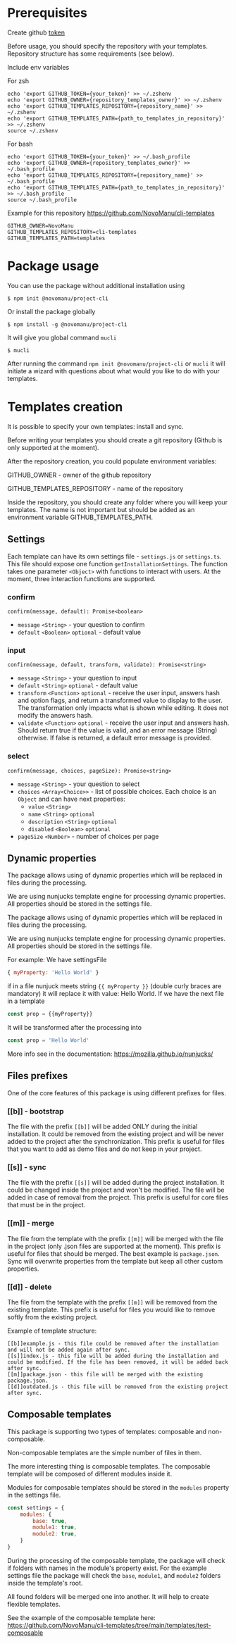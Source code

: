 # Prerequisites
Create github [token](https://docs.github.com/en/rest/guides/getting-started-with-the-rest-api#authentication)

Before usage, you should specify the repository with your templates.
Repository structure has some requirements (see below).

Include env variables

For zsh
```
echo 'export GITHUB_TOKEN={your_token}' >> ~/.zshenv
echo 'export GITHUB_OWNER={repository_templates_owner}' >> ~/.zshenv
echo 'export GITHUB_TEMPLATES_REPOSITORY={repository_name}' >> ~/.zshenv
echo 'export GITHUB_TEMPLATES_PATH={path_to_templates_in_repository}' >> ~/.zshenv
source ~/.zshenv
```

For bash
```
echo 'export GITHUB_TOKEN={your_token}' >> ~/.bash_profile
echo 'export GITHUB_OWNER={repository_templates_owner}' >> ~/.bash_profile
echo 'export GITHUB_TEMPLATES_REPOSITORY={repository_name}' >> ~/.bash_profile
echo 'export GITHUB_TEMPLATES_PATH={path_to_templates_in_repository}' >> ~/.bash_profile
source ~/.bash_profile
```

Example for this repository https://github.com/NovoManu/cli-templates

```
GITHUB_OWNER=NovoManu
GITHUB_TEMPLATES_REPOSITORY=cli-templates
GITHUB_TEMPLATES_PATH=templates
```

# Package usage

You can use the package without additional installation using

```
$ npm init @novomanu/project-cli
```

Or install the package globally
```
$ npm install -g @novomanu/project-cli
```

It will give you global command `mucli`
```
$ mucli
```

After running the command `npm init @novomanu/project-cli` or `mucli` it will initiate a wizard with questions about what would you like to do with your templates.

# Templates creation
It is possible to specify your own templates: install and sync.

Before writing your templates you should create a git repository (Github is only supported at the moment).

After the repository creation, you could populate environment variables:

GITHUB_OWNER - owner of the github repository

GITHUB_TEMPLATES_REPOSITORY - name of the repository

Inside the repository, you should create any folder where you will keep your templates. The name is not important but should be added as an environment variable GITHUB_TEMPLATES_PATH.

## Settings
Each template can have its own settings file - `settings.js` or `settings.ts`.
This file should expose one function `getInstallationSettings`.
The function takes one parameter `<Object>` with functions to interact with users.
At the moment, three interaction functions are supported.

### confirm

`confirm(message, default): Promise<boolean>`

* `message` `<String>` - your question to confirm
* `default` `<Boolean>` `optional` - default value

### input

`confirm(message, default, transform, validate): Promise<string>`

* `message` `<String>` - your question to input
* `default` `<String>` `optional` - default value
* `transform` `<Function>` `optional` - receive the user input, answers hash and option flags, and return a transformed value to display to the user. The transformation only impacts what is shown while editing. It does not modify the answers hash.
* `validate` `<Function>` `optional` - receive the user input and answers hash. Should return true if the value is valid, and an error message (String) otherwise. If false is returned, a default error message is provided.

### select

`confirm(message, choices, pageSize): Promise<string>`

* `message` `<String>` - your question to select
* `choices` `<Array<Choice>>` - list of possible choices. Each choice is an `Object` and can have next properties:
  * `value` `<String>`
  * `name` `<String>` `optional`
  * `description` `<String>` `optional`
  * `disabled` `<Boolean>` `optional`
* `pageSize` `<Number>` - number of choices per page

## Dynamic properties
The package allows using of dynamic properties which will be replaced in files during the processing.

We are using nunjucks template engine for processing dynamic properties.
All properties should be stored in the settings file.

The package allows using of dynamic properties which will be replaced in files during the processing.

We are using nunjucks template engine for processing dynamic properties.
All properties should be stored in the settings file.

For example:
We have settingsFile
```javascript
{ myProperty: 'Hello World' }
```
if in a file nunjuck meets string `{{ myProperty }}` (double curly braces are mandatory) it will replace it with value: Hello World.
If we have the next file in a template
```javascript
const prop = {{myProperty}}
```
It will be transformed after the processing into
```javascript
const prop = 'Hello World'
```

More info see in the documentation: https://mozilla.github.io/nunjucks/

## Files prefixes

One of the core features of this package is using different prefixes for files.

### [[b]] - bootstrap

The file with the prefix `[[b]]` will be added ONLY during the initial installation.
It could be removed from the existing project and will be never added to the project after the synchronization.
This prefix is useful for files that you want to add as demo files and do not keep in your project.

### [[s]] - sync
The file with the prefix `[[s]]` will be added during the project installation.
It could be changed inside the project and won't be modified. The file will be added in case of removal from the project.
This prefix is useful for core files that must be in the project.

### [[m]] - merge
The file from the template with the prefix `[[m]]` will be merged with the file in the project (only .json files are supported at the moment).
This prefix is useful for files that should be merged. The best example is `package.json`.
Sync will overwrite properties from the template but keep all other custom properties.

### [[d]] - delete
The file from the template with the prefix `[[m]]` will be removed from the existing template.
This prefix is useful for files you would like to remove softly from the existing project.

Example of template structure:
```
[[b]]example.js - this file could be removed after the installation and will not be added again after sync.
[[s]]index.js - this file will be added during the installation and could be modified. If the file has been removed, it will be added back after sync.
[[m]]package.json - this file will be merged with the existing package.json.
[[d]]outdated.js - this file will be removed from the existing project after sync.
```

## Composable templates
This package is supporting two types of templates: composable and non-composable.

Non-composable templates are the simple number of files in them.

The more interesting thing is composable templates. The composable template will be composed of different modules inside it.

Modules for composable templates should be stored in the `modules` property in the settings file.
```javascript
const settings = {
	modules: {
		base: true,
        module1: true,
        module2: true,
    }
}
```
During the processing of the composable template, the package will check if folders with names in the module's property exist.
For the example settings file the package will check the `base`, `module1`, and `module2` folders inside the template's root.

All found folders will be merged one into another. It will help to create flexible templates.

See the example of the composable template here: https://github.com/NovoManu/cli-templates/tree/main/templates/test-composable
